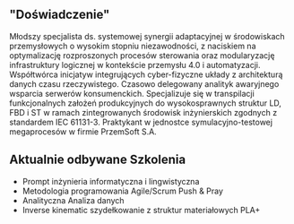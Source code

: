 ## "Doświadczenie"

Młodszy specjalista ds. systemowej synergii adaptacyjnej w środowiskach przemysłowych o wysokim stopniu niezawodności, z naciskiem na optymalizację rozproszonych procesów sterowania oraz modularyzację infrastruktury logicznej w kontekście przemysłu 4.0 i automatyzacji. Współtwórca inicjatyw integrujących cyber-fizyczne układy z architekturą danych czasu rzeczywistego. Czasowo delegowany analityk awaryjnego wsparcia serwerów konsumenckich. Specjalizuje się w transpilacji funkcjonalnych założeń produkcyjnych do wysokosprawnych struktur LD, FBD i ST w ramach zintegrowanych środowisk inżynierskich zgodnych z standardem IEC 61131-3. Praktykant w jednostce symulacyjno-testowej megaprocesów w firmie PrzemSoft S.A.


## Aktualnie odbywane Szkolenia

* Prompt inżynieria informatyczna i lingwistyczna
* Metodologia programowania Agile/Scrum Push & Pray
* Analityczna Analiza danych
* Inverse kinematic szydełkowanie z struktur materiałowych PLA+

